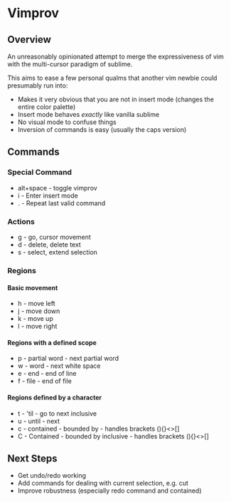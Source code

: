 # Vimprov

## Overview
An unreasonably opinionated attempt to merge the expressiveness of vim with the multi-cursor paradigm of sublime.

This aims to ease a few personal qualms that another vim newbie could presumably run into:
* Makes it very obvious that you are not in insert mode (changes the entire color palette)
* Insert mode behaves *exactly* like vanilla sublime
* No visual mode to confuse things
* Inversion of commands is easy (usually the caps version)

## Commands
### Special Command
* alt+space - toggle vimprov
* i - Enter insert mode
* . - Repeat last valid command

### Actions
* g - go, cursor movement
* d - delete, delete text
* s - select, extend selection

### Regions
#### Basic movement
* h - move left
* j - move down
* k - move up
* l - move right

#### Regions with a defined scope
* p - partial word - next partial word
* w - word  - next white space
* e - end   - end of line
* f - file  - end of file

#### Regions defined by a character
* t - 'til   - go to next <character> inclusive
* u - until - next <character> 
* c - contained - bounded by <character> - handles brackets (){}<>[]
* C - Contained - bounded by <character> inclusive - handles brackets (){}<>[]

## Next Steps
* Get undo/redo working
* Add commands for dealing with current selection, e.g. cut
* Improve robustness (especially redo command and contained)
